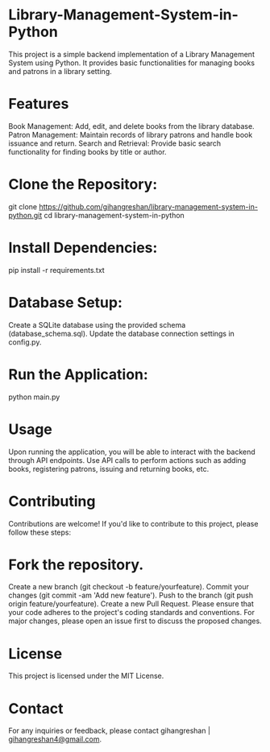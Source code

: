 # Library-Management-System-in-Python

This project is a simple backend implementation of a Library Management System using Python. It provides basic functionalities for managing books and patrons in a library setting.

# Features
Book Management: Add, edit, and delete books from the library database.
Patron Management: Maintain records of library patrons and handle book issuance and return.
Search and Retrieval: Provide basic search functionality for finding books by title or author.

# Clone the Repository:


git clone https://github.com/gihangreshan/library-management-system-in-python.git
cd library-management-system-in-python

# Install Dependencies:

pip install -r requirements.txt

# Database Setup:

Create a SQLite database using the provided schema (database_schema.sql).
Update the database connection settings in config.py.
# Run the Application:
python main.py

# Usage
Upon running the application, you will be able to interact with the backend through API endpoints.
Use API calls to perform actions such as adding books, registering patrons, issuing and returning books, etc.

# Contributing
Contributions are welcome! If you'd like to contribute to this project, please follow these steps:

# Fork the repository.
Create a new branch (git checkout -b feature/yourfeature).
Commit your changes (git commit -am 'Add new feature').
Push to the branch (git push origin feature/yourfeature).
Create a new Pull Request.
Please ensure that your code adheres to the project's coding standards and conventions. For major changes, please open an issue first to discuss the proposed changes.

# License
This project is licensed under the MIT License.

# Contact
For any inquiries or feedback, please contact gihangreshan | gihangreshan4@gmail.com.
